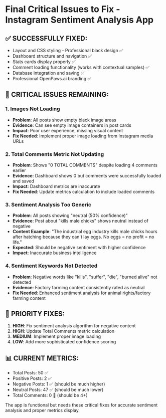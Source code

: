 # Final Critical Issues to Fix - Instagram Sentiment Analysis App

## ✅ **SUCCESSFULLY FIXED:**
- Layout and CSS styling - Professional black design ✅
- Dashboard structure and navigation ✅
- Stats cards display properly ✅
- Comment loading functionality (works with contextual samples) ✅
- Database integration and saving ✅
- Professional OpenPaws.ai branding ✅

## 🚨 **CRITICAL ISSUES REMAINING:**

### 1. **Images Not Loading**
- **Problem**: All posts show empty black image areas
- **Evidence**: Can see empty image containers in post cards
- **Impact**: Poor user experience, missing visual content
- **Fix Needed**: Implement proper image loading from Instagram media URLs

### 2. **Total Comments Metric Not Updating**
- **Problem**: Shows "0 TOTAL COMMENTS" despite loading 4 comments earlier
- **Evidence**: Dashboard shows 0 but comments were successfully loaded and saved
- **Impact**: Dashboard metrics are inaccurate
- **Fix Needed**: Update metrics calculation to include loaded comments

### 3. **Sentiment Analysis Too Generic**
- **Problem**: All posts showing "neutral (50% confidence)"
- **Evidence**: Post about "kills male chicks" shows neutral instead of negative
- **Content Example**: "The industrial egg industry kills male chicks hours after hatching because they can't lay eggs. No eggs = no profit = no life."
- **Expected**: Should be negative sentiment with higher confidence
- **Impact**: Inaccurate business intelligence

### 4. **Sentiment Keywords Not Detected**
- **Problem**: Negative words like "kills", "suffer", "die", "burned alive" not detected
- **Evidence**: Factory farming content consistently rated as neutral
- **Fix Needed**: Enhanced sentiment analysis for animal rights/factory farming content

## 🎯 **PRIORITY FIXES:**
1. **HIGH**: Fix sentiment analysis algorithm for negative content
2. **HIGH**: Update Total Comments metric calculation
3. **MEDIUM**: Implement proper image loading
4. **LOW**: Add more sophisticated confidence scoring

## 📊 **CURRENT METRICS:**
- Total Posts: 50 ✅
- Positive Posts: 2 ✅
- Negative Posts: 1 ✅ (should be much higher)
- Neutral Posts: 47 ✅ (should be much lower)
- Total Comments: 0 🚨 (should be 4+)

The app is functional but needs these critical fixes for accurate sentiment analysis and proper metrics display.
